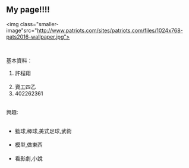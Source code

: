 <link href="https://fonts.googleapis.com/css?family=Lobster" rel="stylesheet" type="text/css">
<style>
  .black-text {
    color: black;
  }

  h2 {
    font-family: Lobster, Monospace;
  }

  p {
    font-size: 16px;
    font-family: Monospace;
  }
.smaller-image {
    width: 10px;
  }
</style>

<div class="container-fluid">
  <h2 class="white-text">My page!!!!</h2>

  <img  class="smaller-image"src="http://www.patriots.com/sites/patriots.com/files/1024x768-pats2016-wallpaper.jpg"></a>

  
  <p>基本資料：</p>
  <ol>
    <li>許程翔</li>
    <li>資工四乙</li>
    <li>402262361</li>
    
  </ol>
<p>興趣:</p>
  <ul>
    <li>籃球,棒球,美式足球,武術</li>
    <li>模型,做東西</li>
    <li>看影劇,小說</li>
  </ul>
</div>
